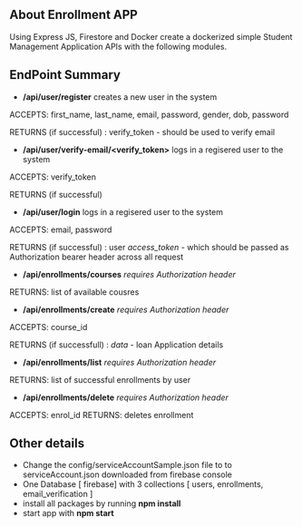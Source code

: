 
## About Enrollment APP

Using Express JS, Firestore and Docker create a dockerized simple Student Management Application APIs with the following modules.

## EndPoint Summary


-  **/api/user/register** <POST>
creates a new user in the system

ACCEPTS: first_name, last_name,  email, password, gender, dob, password

RETURNS (if successful) : verify_token - should be used to verify email

-  **/api/user/verify-email/<verify_token>** <POST>
logs in a regisered user to the system

ACCEPTS: verify_token

RETURNS (if successful) 

-  **/api/user/login** <POST>
logs in a regisered user to the system

ACCEPTS: email, password

RETURNS (if successful) : user *access_token* - which should be passed as Authorization bearer header across all request


-  **/api/enrollments/courses** <GET> *requires Authorization header*

RETURNS:  list of available cousres

-  **/api/enrollments/create** <POST> *requires Authorization header*

ACCEPTS: course_id

RETURNS (if successfull) : *data* - loan Application details

-  **/api/enrollments/list** <GET> *requires Authorization header*

RETURNS:  list of successful enrollments by user

-  **/api/enrollments/delete** <DELETE> *requires Authorization header*

ACCEPTS: enrol_id
RETURNS: deletes enrollment 


## Other details
-  Change the config/serviceAccountSample.json file to to serviceAccount.json downloaded from firebase console
-  One Database [ firebase]  with 3 collections [ users, enrollments, email_verification ]
-  install all packages by running **npm install**
-  start app with **npm start**
